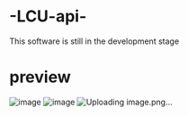 # -LCU-api-
This software is still in the development stage
# preview
![image](https://github.com/BestRenektonNA/-LCU-api-/assets/101043433/1135a759-55a2-4e44-909f-a91ee457c032)
![image](https://github.com/BestRenektonNA/-LCU-api-/assets/101043433/6f0aa717-54ec-43a2-83d8-15b61c477170)
![Uploading image.png…]()

